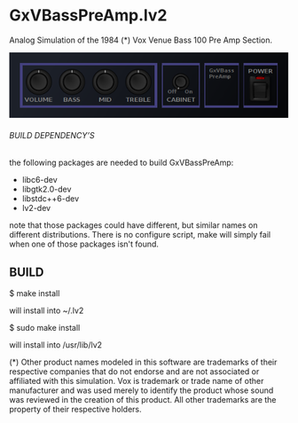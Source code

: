 # GxVBassPreAmp.lv2
Analog Simulation of the 1984 (*) Vox Venue Bass 100 Pre Amp Section.

![GxVBassPreAmp](https://github.com/brummer10/GxVBassPreAmp.lv2/raw/master/GxVBassPreAmp.png)

###### BUILD DEPENDENCY’S 

the following packages are needed to build GxVBassPreAmp:

- libc6-dev
- libgtk2.0-dev
- libstdc++6-dev
- lv2-dev

note that those packages could have different, but similar names 
on different distributions. There is no configure script, 
make will simply fail when one of those packages isn't found.

## BUILD 

$ make install

will install into ~/.lv2

$ sudo make install

will install into /usr/lib/lv2

(*) Other product names modeled in this software are trademarks 
of their respective companies that do not endorse and are not associated 
or affiliated with this simulation. Vox is trademark or trade name 
of other manufacturer and was used merely to identify the product 
whose sound was reviewed in the creation of this product. 
All other trademarks are the property of their respective holders.

